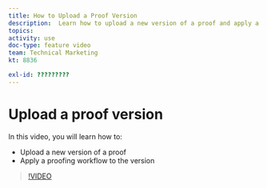 ```yaml
---
title: How to Upload a Proof Version
description:  Learn how to upload a new version of a proof and apply a proofing workflow to the version in [!DNL Adobe Workfront].
topics: 
activity: use
doc-type: feature video
team: Technical Marketing
kt: 8836

exl-id: ?????????
---
```

# Upload a proof version

In this video, you will learn how to:

* Upload a new version of a proof
* Apply a proofing workflow to the version

>[!VIDEO](https://video.tv.adobe.com/v/336096/?quality=12)
